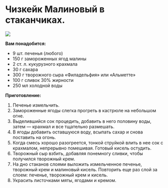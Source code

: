 # Чизкейк Малиновый в стаканчиках.

![](/images/Kulinar/Desert/chizkeik_bv6.jpg)

**Вам понадобится:**

- 9 шт. печенья (любого)
- 150 г замороженных ягод малины
- 2 ст. л. кукурузного крахмала
- 30 г сахара
- 300 г творожного сыра «Филадельфия» или «Альметте»
- 100 г сливок 30% жирности
- 250 мл холодной воды

**Приготовление:**

1. Печенье измельчить.
2. Замороженные ягоды слегка прогреть в кастрюле на небольшом огне.
3. Выделившийся сок процедить, добавить в него половину воды, затем — крахмал и все тщательно размешать.
4. В ягоды добавить оставшуюся воду, всыпать сахар и снова поставить на огонь.
5. Когда смесь хорошо разогреется, тонкой струйкой влить в нее сок с крахмалом, непрерывно помешивая. Готовый кисель остудить.
6. Творожный сыр взбить, добавляя понемногу сливки, чтобы получился творожный крем.
7. На дно стаканов слоями выложить измельченное печенье, творожный крем и малиновый кисель. Повторить еще раз слой за слоем: печенье, творожный крем и кисель.
8. Украсить листочками мяты, ягодами и кремом.
